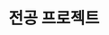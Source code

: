 ---
# An instance of the About widget.
# Documentation: https://docs.hugoblox.com/page-builder/
widget: accomplishments

# Activate this widget? true/false
active: true

# This file represents a page section.
headless: true

# Order that this section appears on the page.
weight: 10

title: 전공 프로젝트 

banner:
  image: "images/project_c.jpg" # 이미지 경로
  caption: "Unsplash" # 선택 사항

---